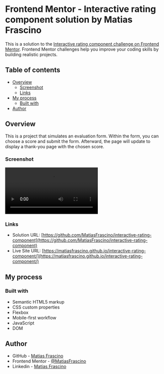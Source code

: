 # Frontend Mentor - Interactive rating component solution by Matias Frascino

This is a solution to the [Interactive rating component challenge on Frontend Mentor](https://www.frontendmentor.io/challenges/interactive-rating-component-koxpeBUmI). Frontend Mentor challenges help you improve your coding skills by building realistic projects. 

## Table of contents

- [Overview](#overview)
  - [Screenshot](#screenshot)
  - [Links](#links)
- [My process](#my-process)
  - [Built with](#built-with)
- [Author](#author)


## Overview
This is a project that simulates an evaluation form. Within the form, you can choose a score and submit the form. Afterward, the page will update to display a thank-you page with the chosen score.

### Screenshot
![](./images/interactive-component.mov)

### Links

- Solution URL: [https://github.com/MatiasFrascino/interactive-rating-component](https://github.com/MatiasFrascino/interactive-rating-component)
- Live Site URL: [https://matiasfrascino.github.io/interactive-rating-component/](https://matiasfrascino.github.io/interactive-rating-component/)

## My process

### Built with

- Semantic HTML5 markup
- CSS custom properties
- Flexbox
- Mobile-first workflow
- JavaScript
- DOM

## Author

- GitHub - [Matias Frascino](https://github.com/MatiasFrascino)
- Frontend Mentor - [@MatiasFrascino](https://www.frontendmentor.io/profile/MatiasFrascino)
- Linkedin - [Matias Frascino](https://www.linkedin.com/in/matias-sebastian-frascino-60332316b/)
